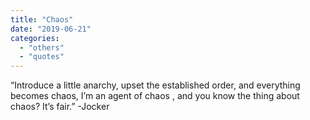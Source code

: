 ```yaml
---
title: "Chaos"
date: "2019-06-21"
categories: 
  - "others"
  - "quotes"
---
```


“Introduce a little anarchy, upset the established order, and everything becomes chaos, I’m an agent of chaos , and you know the thing about chaos? It’s fair.” -Jocker
